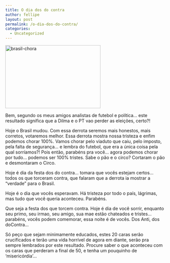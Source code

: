 ```yaml
---
title: O dia dos do contra
author: fellipe
layout: post
permalink: /o-dia-dos-do-contra/
categories:
  - Uncategorized
---
```

[<img class="size-medium wp-image-199 aligncenter" alt="brasil-chora" src="http://fellipebrito.com/wp-content/uploads/2014/07/brasil-chora-300x199.jpg" width="300" height="199" />][1]

Bem, segundo os meus amigos analistas de futebol e política&#8230; este resultado significa que a Dilma e o PT vao perder as eleições, certo?!

Hoje o Brasil mudou. Com essa derrota seremos mais honestos, mais corretos, votaremos melhor. Essa derrota mostra nossa tristeza e enfim podemos chorar 100%. Vamos chorar pelo viaduto que caiu, pelo imposto, pela falta de segurança&#8230; e lembra do futebol, que era a única coisa pela qual sorríamos?! Pois então, parabéns pra você&#8230; agora podemos chorar por tudo&#8230; podemos ser 100% tristes. Sabe o pão e o circo? Cortaram o pão e desmontaram o Circo.

Hoje é dia da festa dos do contra&#8230; tomara que vocês estejam certos&#8230; todos os que torceram contra, que falaram que a derrota ia mostrar a &#8220;verdade&#8221; para o Brasil.

Hoje é o dia que vocês esperavam. Há tristeza por todo o país, lágrimas, mas tudo que você queria aconteceu. Parabéns.

Que seja a festa dos que torcem contra. Hoje é dia de você sorrir, enquanto seu primo, seu irmao, seu amigo, sua mae estão chateados e tristes&#8230; parabéns, vocês podem comemorar, essa noite é de vocês. Dos Anti, dos doContra&#8230;

Só peço que sejam minimamente educados, estes 20 caras serão crucificados e terão uma vida horrível de agora em diante, serão pra sempre lembrados por este resultado. Procure saber o que aconteceu com os caras que perderam a final de 50, e tenha um pouquinho de &#8216;misericórdia&#8217;&#8230;

 [1]: http://fellipebrito.com/wp-content/uploads/2014/07/brasil-chora.jpg